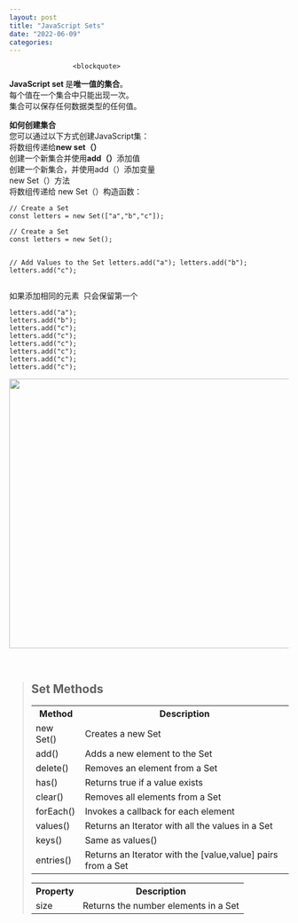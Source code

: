 ```yaml
---
layout: post
title: "JavaScript Sets"
date: "2022-06-09"
categories: 
---
```


                    <blockquote> 
 <p><strong>JavaScript set </strong>是<strong>唯一值的集合</strong>。<br> 每个值在一个集合中只能出现一次。<br> 集合可以保存任何数据类型的任何值。</p> 
 <p><strong>如何创建集合</strong><br> 您可以通过以下方式创建JavaScript集：<br> 将数组传递给<strong>new set（）</strong><br> 创建一个新集合并使用<strong>add（）</strong>添加值<br> 创建一个新集合，并使用add（）添加变量<br> new Set（）方法<br> 将数组传递给 new Set（）构造函数：</p> 
 <pre><code>// Create a Set
const letters = new Set(["a","b","c"]);</code></pre> 
 <pre><code>// Create a Set
const letters = new Set();

// Add Values to the Set
letters.add("a");
letters.add("b");
letters.add("c");</code></pre> 
 <p>如果添加相同的元素  只会保留第一个</p> 
 <pre><code>letters.add("a");
letters.add("b");
letters.add("c");
letters.add("c");
letters.add("c");
letters.add("c");
letters.add("c");
letters.add("c");</code></pre> 
 <p><img alt="" height="486" src="https://img-blog.csdnimg.cn/b25f1163c19945d68ef29e7735ed6ef5.png?x-oss-process=image/watermark,type_d3F5LXplbmhlaQ,shadow_50,text_Q1NETiBA6K645aKo44Gu5bCP6J206J22,size_20,color_FFFFFF,t_70,g_se,x_16" width="1200"></p> 
 <p> </p> 
</blockquote> 
<blockquote> 
 <h2>Set Methods</h2> 
 <table><tbody>
<tr>
<th>Method</th>
<th>Description</th>
</tr>
<tr>
<td>new Set()</td>
<td>Creates a new Set</td>
</tr>
<tr>
<td>add()</td>
<td>Adds a new element to the Set</td>
</tr>
<tr>
<td>delete()</td>
<td>Removes an element from a Set</td>
</tr>
<tr>
<td>has()</td>
<td>Returns true if a value exists</td>
</tr>
<tr>
<td>clear()</td>
<td>Removes all elements from a Set</td>
</tr>
<tr>
<td>forEach()</td>
<td>Invokes a callback for each element</td>
</tr>
<tr>
<td>values()</td>
<td>Returns an Iterator with all the values in a Set</td>
</tr>
<tr>
<td>keys()</td>
<td>Same as values()</td>
</tr>
<tr>
<td>entries()</td>
<td>Returns an Iterator with the [value,value] pairs from a Set</td>
</tr>
</tbody></table>
 <table><tbody>
<tr>
<th>Property</th>
<th>Description</th>
</tr>
<tr>
<td>size</td>
<td>Returns the number elements in a Set</td>
</tr>
</tbody></table>
</blockquote>
                
